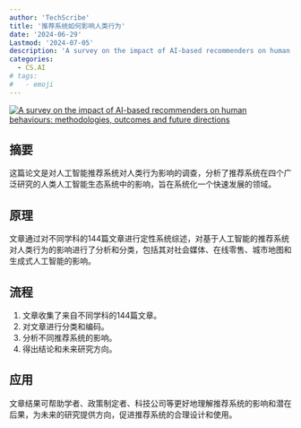 ```yaml
---
author: 'TechScribe'
title: '推荐系统如何影响人类行为'
date: '2024-06-29'
Lastmod: '2024-07-05'
description: 'A survey on the impact of AI-based recommenders on human behaviours: methodologies, outcomes and future directions'
categories:
  - CS.AI
# tags:
#   - emoji
---
```


[![A survey on the impact of AI-based recommenders on human behaviours: methodologies, outcomes and future directions](https://arxiv-research-1301205113.cos.ap-guangzhou.myqcloud.com/images/2407.01630v1.pdf_0.jpg)](https://arxiv.org/abs/2407.01630v1)

## 摘要

这篇论文是对人工智能推荐系统对人类行为影响的调查，分析了推荐系统在四个广泛研究的人类人工智能生态系统中的影响，旨在系统化一个快速发展的领域。<!--more-->

## 原理

文章通过对不同学科的144篇文章进行定性系统综述，对基于人工智能的推荐系统对人类行为的影响进行了分析和分类，包括其对社会媒体、在线零售、城市地图和生成式人工智能的影响。

## 流程

1. 文章收集了来自不同学科的144篇文章。
2. 对文章进行分类和编码。
3. 分析不同推荐系统的影响。
4. 得出结论和未来研究方向。

## 应用

文章结果可帮助学者、政策制定者、科技公司等更好地理解推荐系统的影响和潜在后果，为未来的研究提供方向，促进推荐系统的合理设计和使用。